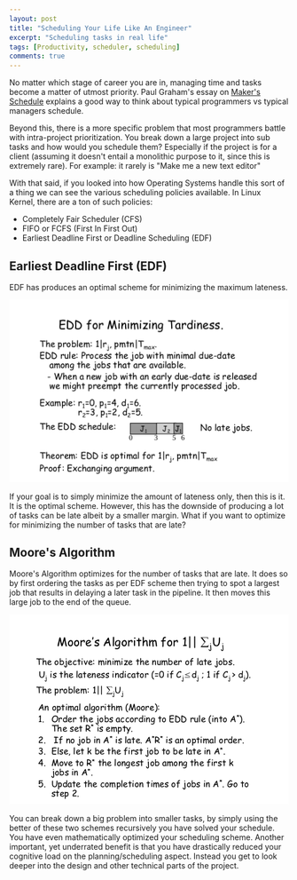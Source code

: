 ```yaml
---
layout: post
title: "Scheduling Your Life Like An Engineer"
excerpt: "Scheduling tasks in real life"
tags: [Productivity, scheduler, scheduling]
comments: true
---
```

No matter which stage of career you are in, managing time and tasks become a
matter of utmost priority. Paul Graham's essay on [Maker's
Schedule](http://www.paulgraham.com/makersschedule.html) explains a good way
to think about typical programmers vs typical managers schedule.

Beyond this, there is a more specific problem that most programmers battle with
intra-project prioritization. You break down a large project into sub tasks and
how would you schedule them? Especially if the project is for a client (assuming
it doesn't entail a monolithic purpose to it, since this is extremely rare). For
example: it rarely is "Make me a new text editor"

With that said, if you looked into how Operating Systems handle this sort of a
thing we can see the various scheduling policies available. In Linux Kernel,
there are a ton of such policies:
+ Completely Fair Scheduler (CFS)
+ FIFO or FCFS (First In First Out)
+ Earliest Deadline First or Deadline Scheduling (EDF)

## Earliest Deadline First (EDF)
EDF has produces an optimal scheme for minimizing the maximum lateness.

![](./images/EDD.png)

If your goal is to simply minimize the amount of lateness only, then this is
it. It is the optimal scheme. However, this has the downside of producing a lot
of tasks can be late albeit by a smaller margin. What if you want to optimize
for minimizing the number of tasks that are late?

## Moore's Algorithm
Moore's Algorithm optimizes for the number of tasks that are late. It does so by
first ordering the tasks as per EDF scheme then trying to spot a largest job that
results in delaying a later task in the pipeline. It then moves this large job
to the end of the queue.

![](./images/MooresAlgo.png)

You can break down a big problem into smaller tasks, by simply using the better
of these two schemes recursively you have solved your schedule. You have even
mathematically optimized your scheduling scheme. Another important, yet
underrated benefit is that you have drastically reduced your cognitive load on
the planning/scheduling aspect. Instead you get to look deeper into the design
and other technical parts of the project.
